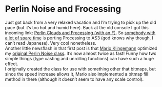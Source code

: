 <!--
  id: 326
  date: 2008-07-31T17:10:33
  modified: 2012-07-03T16:06:58
  slug: perlin-noise-and-frocessing
  type: post
  excerpt: <p>Just got back from a very relaxed vacation and I&#8217;m trying to pick up the old pace (but it&#8217;s too hot and humid here). Back at the old console I got this incoming link: Perlin Clouds and Frocessing (with an F). So somebody with a lot of spare time is porting Processing to AS3 (god [&hellip;]</p>
  categories: code, Processing, ActionScript
  tags: Mario Klingemann, Perlin Clouds, Perlin Noise, Flash
  inCv: 
  inPortfolio: 
  dateFrom: 
  dateTo: 
-->

# Perlin Noise and Frocessing

<p>Just got back from a very relaxed vacation and I&#8217;m trying to pick up the old pace (but it&#8217;s too hot and humid here). Back at the old console I got this incoming link: <a href="http://nodename.com/blog/2008/07/11/perlin-clouds-and-frocessing-with-an-f/">Perlin Clouds and Frocessing (with an F)</a>. So <a href="http://nutsu.com/blog/">somebody with a lot of spare time</a> is porting Processing to AS3 (god knows why though, I can&#8217;t read Japanese). Very cool nonetheless.<br />
Another little newsflash in that first post is that <a href="http://www.quasimondo.com/archives/000672.php">Mario Klingemann</a> optimized my <a href="/perlin-noise-in-as3/">original Perlin Noise class</a>. It&#8217;s now almost twice as fast! Funny how two simple things (type casting and unrolling functions) can have such a huge effect.<br />
I originally created the class for use with something other that bitmaps, but since the speed increase allows it, Mario also implemented a bitmap fill method in there (although it doesn&#8217;t seem to have any scale control).</p>